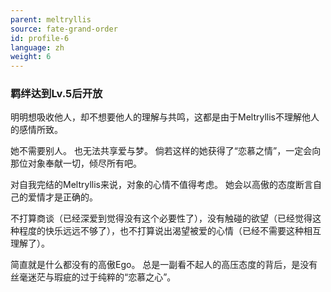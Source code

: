 ```yaml
---
parent: meltryllis
source: fate-grand-order
id: profile-6
language: zh
weight: 6
---
```


### 羁绊达到Lv.5后开放

明明想吸收他人，却不想要他人的理解与共鸣，这都是由于Meltryllis不理解他人的感情所致。

她不需要别人。
也无法共享爱与梦。
倘若这样的她获得了“恋慕之情”，一定会向那位对象奉献一切，倾尽所有吧。

对自我完结的Meltryllis来说，对象的心情不值得考虑。
她会以高傲的态度断言自己的爱情才是正确的。

不打算商谈（已经深爱到觉得没有这个必要性了），没有触碰的欲望（已经觉得这种程度的快乐远远不够了），也不打算说出渴望被爱的心情（已经不需要这种相互理解了）。

简直就是什么都没有的高傲Ego。
总是一副看不起人的高压态度的背后，是没有丝毫迷茫与瑕疵的过于纯粹的“恋慕之心”。
